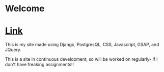 # Welcome

# <a href="http://nikhil-i.link">Link</a>

This is my site made using Django, PostgresQL, CSS, Javascript, GSAP, and JQuery.

This is a site in continuous development, so will be worked on regularly- if I don't have freaking assignments!!

